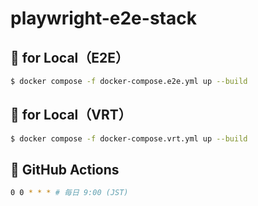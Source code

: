 # playwright-e2e-stack

## 🐛 for Local（E2E）

```bash
$ docker compose -f docker-compose.e2e.yml up --build
```

## 🐝 for Local（VRT）

```bash
$ docker compose -f docker-compose.vrt.yml up --build
```

## 🌈 GitHub Actions

```bash
0 0 * * * # 毎日 9:00 (JST)
```
